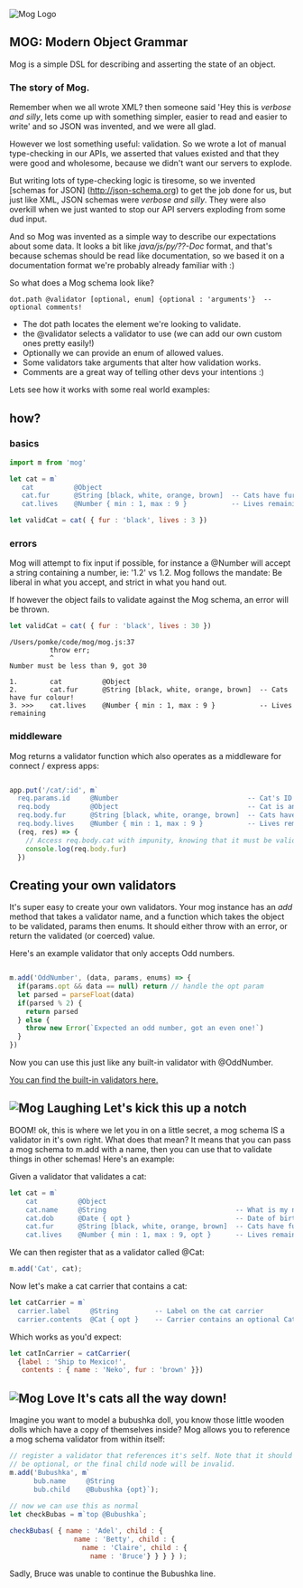 
![Mog Logo](https://raw.githubusercontent.com/pomke/mog/master/doc/mog.png)

## MOG: Modern Object Grammar

Mog is a simple DSL for describing and asserting the state of an object.

### The story of Mog.

Remember when we all wrote XML? then someone said 'Hey this is _verbose and 
silly_, lets come up with something simpler, easier to read and easier to 
write' and so JSON was invented, and we were all glad.

However we lost something useful: validation. So we wrote a lot of manual 
type-checking in our APIs, we asserted that values existed and that they were good
and wholesome, because we didn't want our servers to explode. 

But writing lots of type-checking logic is tiresome, so we invented 
[schemas for JSON] (http://json-schema.org) to get the job done for us, 
but just like XML, JSON schemas were _verbose and silly_. 
They were also overkill when we just wanted to stop our API servers exploding 
from some dud input.

And so Mog was invented as a simple way to describe our expectations about 
some data. It looks a bit like _java/js/py/??-Doc_ format, and that's because 
schemas should be read like documentation, so we based it on a documentation 
format we're probably already familiar with :)

So what does a Mog schema look like?

```
dot.path @validator [optional, enum] {optional : 'arguments'}  -- optional comments!
```

- The dot path locates the element we're looking to validate.
- the @validator selects a validator to use (we can add our own custom ones pretty easily!) 
- Optionally we can provide an enum of allowed values.
- Some validators take arguments that alter how validation works.
- Comments are a great way of telling other devs your intentions :)


Lets see how it works with some real world examples:

## how?

### basics

```javascript
import m from 'mog'

let cat = m` 
   cat          @Object                                
   cat.fur      @String [black, white, orange, brown]  -- Cats have fur colour!
   cat.lives    @Number { min : 1, max : 9 }           -- Lives remaining` 

let validCat = cat( { fur : 'black', lives : 3 })
```

### errors

Mog will attempt to fix input if possible, for instance a @Number will accept 
a string containing a number, ie: '1.2' vs 1.2. Mog follows the mandate: Be
liberal in what you accept, and strict in what you hand out.

If however the object fails to validate against the Mog schema, an error will 
be thrown.

```javascript
let validCat = cat( { fur : 'black', lives : 30 })
```
```
/Users/pomke/code/mog/mog.js:37
          throw err;
          ^
Number must be less than 9, got 30

1.        cat          @Object
2.        cat.fur      @String [black, white, orange, brown]  -- Cats have fur colour!
3. >>>    cat.lives    @Number { min : 1, max : 9 }           -- Lives remaining
```

### middleware

Mog returns a validator function which also operates as a middleware for 
connect / express apps: 

```javascript

app.put('/cat/:id', m`
  req.params.id     @Number                                -- Cat's ID
  req.body          @Object                                -- Cat is an object
  req.body.fur      @String [black, white, orange, brown]  -- Cats have fur colour!
  req.body.lives    @Number { min : 1, max : 9 }           -- Lives remaining`,
  (req, res) => {
    // Access req.body.cat with impunity, knowing that it must be valid  
    console.log(req.body.fur)
  })
```

## Creating your own validators

It's super easy to create your own validators. Your mog instance has an _add_
method that takes a validator name, and a function which takes the object to 
be validated, params then enums. It should either throw with an error, or 
return the validated (or coerced) value.

Here's an example validator that only accepts Odd numbers.

```javascript

m.add('OddNumber', (data, params, enums) => {
  if(params.opt && data == null) return // handle the opt param
  let parsed = parseFloat(data)
  if(parsed % 2) {
    return parsed
  } else {
    throw new Error(`Expected an odd number, got an even one!`)
  }
})
```

Now you can use this just like any built-in validator with @OddNumber.

[You can find the built-in validators here.](https://github.com/pomke/mog/blob/master/validators.js)

## ![Mog Laughing](https://raw.githubusercontent.com/pomke/mog/master/doc/lol.png) Let's kick this up a notch

BOOM! ok, this is where we let you in on a little secret, a mog schema IS 
a validator in it's own right.  What does that mean? It means that you can 
pass a mog schema to m.add with a name, then you can use that to validate 
things in other schemas! Here's an example:

Given a validator that validates a cat:

```javascript
let cat = m`
    cat          @Object
    cat.name     @String                                -- What is my name? 
    cat.dob      @Date { opt }                          -- Date of birth
    cat.fur      @String [black, white, orange, brown]  -- Cats have fur colour!
    cat.lives    @Number { min : 1, max : 9, opt }      -- Lives remaining` 
```

We can then register that as a validator called @Cat:

```javascript
m.add('Cat', cat);
```

Now let's make a cat carrier that contains a cat:

```javascript
let catCarrier = m`
  carrier.label     @String         -- Label on the cat carrier
  carrier.contents  @Cat { opt }    -- Carrier contains an optional Cat`
```

Which works as you'd expect:

```javascript
let catInCarrier = catCarrier(
  {label : 'Ship to Mexico!',
   contents : { name : 'Neko', fur : 'brown' }})
```

## ![Mog Love](https://raw.githubusercontent.com/pomke/mog/master/doc/love.png) It's cats all the way down! 

Imagine you want to model a bubushka doll, you know those little wooden dolls
which have a copy of themselves inside? Mog allows you to reference a mog schema
validator from within itself:

```javascript
// register a validator that references it's self. Note that it should 
// be optional, or the final child node will be invalid. 
m.add('Bubushka', m`
      bub.name     @String
      bub.child    @Bubushka {opt}`);
    
// now we can use this as normal
let checkBubas = m`top @Bubushka`;

checkBubas( { name : 'Adel', child : { 
                name : 'Betty', child : { 
                  name : 'Claire', child : { 
                    name : 'Bruce'} } } } );
```

Sadly, Bruce was unable to continue the Bubushka line. 
 


